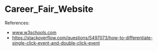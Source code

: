 # Career_Fair_Website  
References:  
- www.w3schools.com
- https://stackoverflow.com/questions/5497073/how-to-differentiate-single-click-event-and-double-click-event
